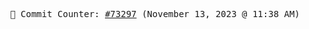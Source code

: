 <p align="center">
    <samp>
        📮 Commit Counter: <a href="https://github.com/Javascript-void0/Javascript-void0/commits/main">#73297</a> (November 13, 2023 @ 11:38 AM)
    </samp>
</p>